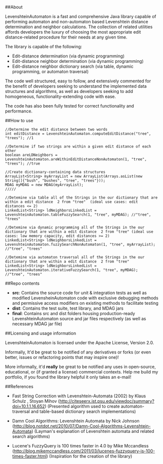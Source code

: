 ##About

LevenshteinAutomaton is a fast and comprehensive Java library capable of performing automaton and non-automaton 
based Levenshtein distance determination and neighbor calculations. The collection of related utilities affords developers 
the luxury of choosing the most appropriate edit distance-related procedure for their needs at any given time.
 
The library is capable of the following:

- Edit-distance determination (via dynamic programming) 
- Edit-distance neighbor determination (via dynamic programming)
- Edit-distance neighbor dictionary search (via table, dynamic programming, or automaton traversal)
 
The code well structured, easy to follow, and extensively commented for the benefit of developers 
seeking to understand the implemented data structures and algorithms, as well as developers seeking
to add homogeneous, functionality-extending code with ease.

The code has also been fully tested for correct functionality and performance.

##How to use

    //Determine the edit distance between two words
    int editDistance = LevenshteinAutomaton.computeEditDistance("tree", "trees"); //1
    
    //Determine if two strings are within a given edit distance of each other
	boolean areLDNeighbors = LevenshteinAutomaton.areWithinEditDistanceNonAutomaton(1, "tree", "trees"); //true
	
	//Create dictionary-containing data structures
	ArrayList<String> myArrayList = new ArrayList(Arrays.asList(new String[]{"bush", "bushes", "tree", "trees"}));
	MDAG myMDAG = new MDAG(myArrayList);
	/////
	
	//Detemine via table all of the Strings in the our dictionary that are within a edit distance  2 from "tree"  (ideal use cases: edit distances <= 2)
	LinkedList<String> ldNeighborsLinkedList = LevenshteinAutomaton.tableFuzzySearch(1, "tree", myMDAG); //"tree", "trees"
	
	//Detemine via dynamic programming all of the Strings in the our dictionary that are within a edit distance  2 from "tree" (ideal use cases: low memory capacity, edit distances >= 2)
	LinkedList<String> ldNeighborsLinkedList = LevenshteinAutomaton.fuzzySearchNonAutomaton(1, "tree", myArrayList); //"tree", "trees"
	
	//Detemine via automaton traversal all of the Strings in the our dictionary that are within a edit distance  2 from "tree"
	LinkedList<String> ldNeighborsLinkedList = LevenshteinAutomaton.iterativeFuzzySearch(1, "tree", myMDAG); //"tree", "trees"
	
##Repo contents

- **src**: Contains the source code for unit & integration tests as well as modified LevensheinAutomaton code with exclusive debugging methods and permissive access modifiers on existing methods to facilitate testing	
- **dist**: Contains the test suite, test library, and MDAG jars
- **final**: Contains src and dist folders housing production-ready LevenshteinAutomaton source and jar files respectively (as well as necessary MDAG jar file)

##Licensing and usage information

LevenshteinAutomaton is licensed under the Apache License, Version 2.0.

Informally, It'd be great to be notified of any derivatives or forks (or even better, issues or refactoring points that may inspire one)!

More informally, it'd **really** be great to be notified any uses in open-source, educational, or (if granted a license) commercial contexts.
Help me build my portfolio, if you found the library helpful it only takes an e-mail!

##References

- Fast String Correction with Levenshtein-Automata (2002) by Klaus Schulz , Stoyan Mihov
  (http://citeseerx.ist.psu.edu/viewdoc/summary?doi=10.1.1.16.652)
  (Presented algorithm used to create automaton-traversal and table-based dictionary search implementations)
  
- Damn Cool Algorithms: Levenshtein Automata by Nick Johnson
  (http://blog.notdot.net/2010/07/Damn-Cool-Algorithms-Levenshtein-Automata)
  (Layman's explanation of Levenshtein automata and related search algorithms)
  
- Lucene's FuzzyQuery is 100 times faster in 4.0 by Mike Mccandless
  (http://blog.mikemccandless.com/2011/03/lucenes-fuzzyquery-is-100-times-faster.html)
  (Inspiration for the creation of the library)